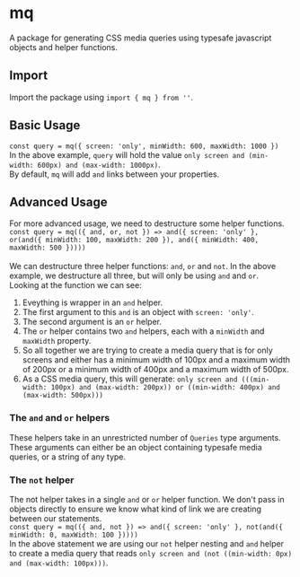 # mq
A package for generating CSS media queries using typesafe javascript objects and helper functions.

## Import
Import the package using `import { mq } from ''`.

## Basic Usage
`const query = mq({ screen: 'only', minWidth: 600, maxWidth: 1000 })`\
In the above example, `query` will hold the value `only screen and (min-width: 600px) and (max-width: 1000px)`.\
By default, `mq` will add `and` links between your properties.

## Advanced Usage
For more advanced usage, we need to destructure some helper functions.\
`const query = mq(({ and, or, not }) => and({ screen: 'only' }, or(and({ minWidth: 100, maxWidth: 200 }), and({ minWidth: 400, maxWidth: 500 }))))`\
\
We can destructure three helper functions: `and`, `or` and `not`. In the above example, we destructure all three, but will only be using `and` and `or`.\
Looking at the function we can see:
1. Eveything is wrapper in an `and` helper.
2. The first argument to this `and` is an object with `screen: 'only'`.
3. The second argument is an `or` helper.
4. The `or` helper contains two `and` helpers, each with a `minWidth` and `maxWidth` property.
5. So all together we are trying to create a media query that is for only screens and either has a minimum width of 100px and a maximum width of 200px or a minimum width of 400px and a maximum width of 500px.
6. As a CSS media query, this will generate: `only screen and (((min-width: 100px) and (max-width: 200px)) or ((min-width: 400px) and (max-width: 500px)))`

### The `and` and `or` helpers
These helpers take in an unrestricted number of `Queries` type arguments. These arguments can either be an object containing typesafe media queries, or a string of any type.

### The `not` helper
The not helper takes in a single `and` or `or` helper function. We don't pass in objects directly to ensure we know what kind of link we are creating between our statements.\
`const query = mq(({ and, not }) => and({ screen: 'only' }, not(and({ minWidth: 0, maxWidth: 100 }))))`\
In the above statement we are using our `not` helper nesting and `and` helper to create a media query that reads `only screen and (not ((min-width: 0px) and (max-width: 100px)))`.

